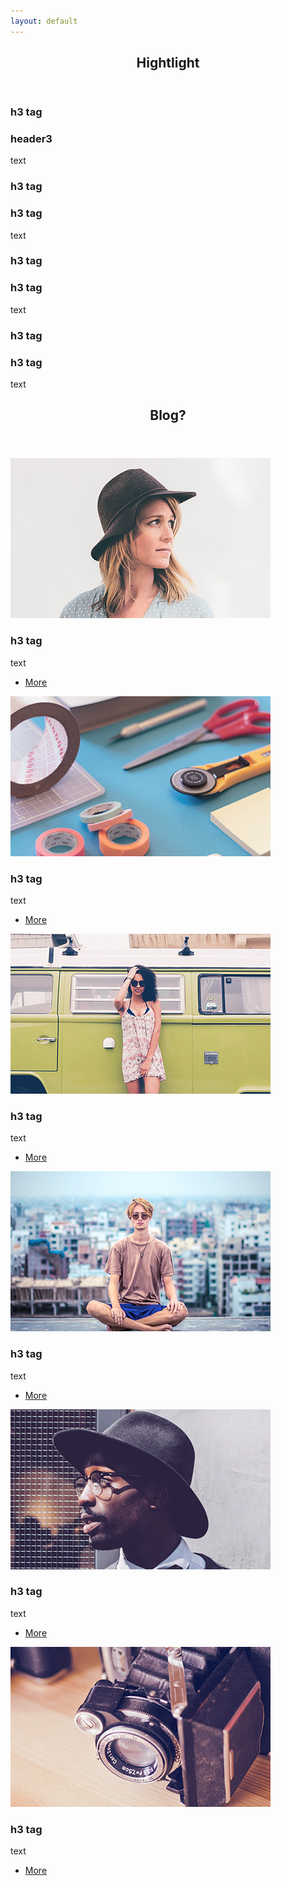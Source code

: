 ```yaml
---
layout: default
---
```


<!-- Section -->
<section>
	<header class="major">
		<h2>Hightlight</h2>
	</header>
	<div class="features">
		<article>
			<span class="icon fa-diamond"></span>
			<div class="content">
				<h3>h3 tag</h3>
				<p>		<h3>header3</h3>
		<p>text</p></p>
			</div>
		</article>
		<article>
			<span class="icon fa-paper-plane"></span>
			<div class="content">
				<h3>h3 tag</h3>
				<p>		<h3>h3 tag</h3>
		<p>text</p></p>
			</div>
		</article>
		<article>
			<span class="icon fa-rocket"></span>
			<div class="content">
				<h3>h3 tag</h3>
				<p>		<h3>h3 tag</h3>
		<p>text</p></p>
			</div>
		</article>
		<article>
			<span class="icon fa-signal"></span>
			<div class="content">
				<h3>h3 tag</h3>
				<p>		<h3>h3 tag</h3>
		<p>text</p></p>
			</div>
		</article>
	</div>
</section>

<!-- Section -->
<section>
	<header class="major">
		<h2>Blog?</h2>
	</header>
	<div class="posts">
		<article>
			<a href="#" class="image"><img src="assets/images/pic01.jpg" alt="" /></a>
			<h3>h3 tag</h3>
			<p>text</p>
			<ul class="actions">
				<li><a href="#" class="button">More</a></li>
			</ul>
		</article>
		<article>
			<a href="#" class="image"><img src="assets/images/pic02.jpg" alt="" /></a>
			<h3>h3 tag</h3>
			<p>text</p>
			<ul class="actions">
				<li><a href="#" class="button">More</a></li>
			</ul>
		</article>
		<article>
			<a href="#" class="image"><img src="assets/images/pic03.jpg" alt="" /></a>
			<h3>h3 tag</h3>
			<p>text</p>
			<ul class="actions">
				<li><a href="#" class="button">More</a></li>
			</ul>
		</article>
		<article>
			<a href="#" class="image"><img src="assets/images/pic04.jpg" alt="" /></a>
			<h3>h3 tag</h3>
			<p>text</p>
			<ul class="actions">
				<li><a href="#" class="button">More</a></li>
			</ul>
		</article>
		<article>
			<a href="#" class="image"><img src="assets/images/pic05.jpg" alt="" /></a>
			<h3>h3 tag</h3>
			<p>text</p>
			<ul class="actions">
				<li><a href="#" class="button">More</a></li>
			</ul>
		</article>
		<article>
			<a href="#" class="image"><img src="assets/images/pic06.jpg" alt="" /></a>
			<h3>h3 tag</h3>
			<p>text</p>
			<ul class="actions">
				<li><a href="#" class="button">More</a></li>
			</ul>
		</article>
	</div>
</section>
